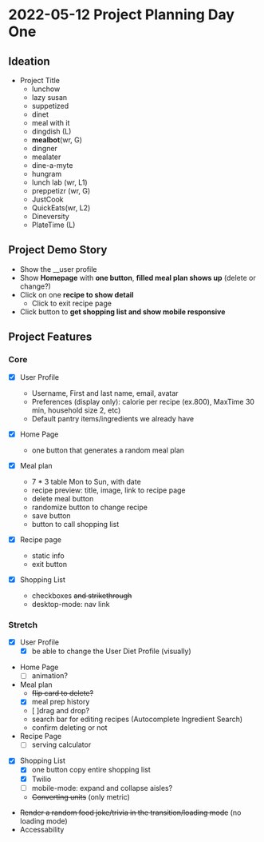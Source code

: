 # 2022-05-12 Project Planning Day One
## Ideation
- Project Title
  - lunchow
  - lazy susan
  - suppetized
  - dinet
  - meal with it
  - dingdish (L)
  - __mealbot__(wr, G)
  - dingner
  - mealater
  - dine-a-myte
  - hungram
  - lunch lab (wr, L1)
  - preppetizr (wr, G)
  - JustCook
  - QuickEats(wr, L2)
  - Dineversity
  - PlateTime (L)

## Project Demo Story
- Show the __user profile
- Show __Homepage__ with __one button__, __filled meal plan shows up__ (delete or change?)
- Click on one __recipe to show detail__
  - Click to exit recipe page
- Click button to __get shopping list and show mobile responsive__


## Project Features
### Core
- [x] User Profile
  - Username, First and last name, email, avatar
  - Preferences (display only): calorie per recipe (ex.800), MaxTime 30 min, household size 2, etc)
  - Default pantry items/ingredients we already have

- [x] Home Page
  - one button that generates a random meal plan

- [x] Meal plan
  - 7 * 3 table Mon to Sun, with date
  - recipe preview: title, image, link to recipe page
  - delete meal button
  - randomize button to change recipe
  - save button
  - button to call shopping list

- [x] Recipe page
  - static info
  - exit button

- [x] Shopping List
  - checkboxes ~~and strikethrough~~
  - desktop-mode: nav link


### Stretch
- [x] User Profile
  - [x] be able to change the User Diet Profile (visually)
- Home Page
  - [ ] animation?
- Meal plan
  - ~~flip card to delete?~~
  - [x] meal prep history
  - [ ]drag and drop?
  - search bar for editing recipes (Autocomplete Ingredient Search)
  - confirm deleting or not
- Recipe Page
  - [ ] serving calculator
- [x] Shopping List
  - [x] one button copy entire shopping list
  - [x] Twilio
  - [ ] mobile-mode: expand and collapse aisles?
  - ~~Converting units~~ (only metric)
- ~~Render a random food joke/trivia in the transition/loading mode~~ (no loading mode)
- Accessability
